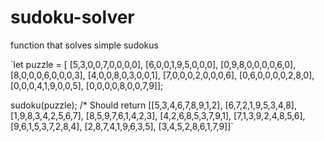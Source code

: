 # sudoku-solver
function that solves simple sudokus

`let puzzle = [
            [5,3,0,0,7,0,0,0,0],
            [6,0,0,1,9,5,0,0,0],
            [0,9,8,0,0,0,0,6,0],
            [8,0,0,0,6,0,0,0,3],
            [4,0,0,8,0,3,0,0,1],
            [7,0,0,0,2,0,0,0,6],
            [0,6,0,0,0,0,2,8,0],
            [0,0,0,4,1,9,0,0,5],
            [0,0,0,0,8,0,0,7,9]];

sudoku(puzzle);
/* Should return
[[5,3,4,6,7,8,9,1,2],
[6,7,2,1,9,5,3,4,8],
[1,9,8,3,4,2,5,6,7],
[8,5,9,7,6,1,4,2,3],
[4,2,6,8,5,3,7,9,1],
[7,1,3,9,2,4,8,5,6],
[9,6,1,5,3,7,2,8,4],
[2,8,7,4,1,9,6,3,5],
[3,4,5,2,8,6,1,7,9]]`
